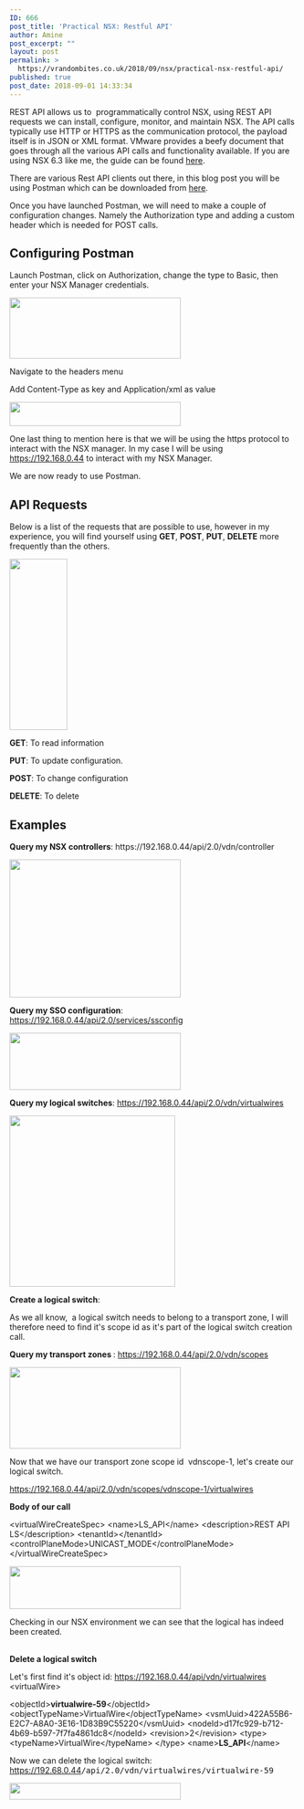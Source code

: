 ```yaml
---
ID: 666
post_title: 'Practical NSX: Restful API'
author: Amine
post_excerpt: ""
layout: post
permalink: >
  https://vrandombites.co.uk/2018/09/nsx/practical-nsx-restful-api/
published: true
post_date: 2018-09-01 14:33:34
---
```

REST API allows us to  programmatically control NSX, using REST API requests we can install, configure, monitor, and maintain NSX. The API calls typically use HTTP or HTTPS as the communication protocol, the payload itself is in JSON or XML format. VMware provides a beefy document that goes through all the various API calls and functionality available. If you are using NSX 6.3 like me, the guide can be found <a href="https://docs.vmware.com/en/VMware-NSX-for-vSphere/6.3/nsx_63_api.pdf">here</a>.

There are various Rest API clients out there, in this blog post you will be using Postman which can be downloaded from <a href="https://www.getpostman.com" target="_blank" rel="noopener">here</a>.

Once you have launched Postman, we will need to make a couple of configuration changes. Namely the Authorization type and adding a custom header which is needed for POST calls.
<h2>Configuring Postman</h2>
Launch Postman, click on Authorization, change the type to Basic, then enter your NSX Manager credentials.

<a href="https://vrandombites.co.uk/wp-content/uploads/2018/09/postman1.png" target="_blank" rel="noopener"><img class="alignnone wp-image-667 size-medium" src="https://vrandombites.co.uk/wp-content/uploads/2018/09/postman1-300x107.png" alt="" width="300" height="107" /></a>

Navigate to the headers menu

Add Content-Type as key and Application/xml as value

<a href="https://vrandombites.co.uk/wp-content/uploads/2018/09/postman2.png" target="_blank" rel="noopener"><img class="alignnone wp-image-668 size-medium" src="https://vrandombites.co.uk/wp-content/uploads/2018/09/postman2-300x42.png" alt="" width="300" height="42" /></a>

One last thing to mention here is that we will be using the https protocol to interact with the NSX manager. In my case I will be using https://192.168.0.44 to interact with my NSX Manager.

We are now ready to use Postman.
<h2>API Requests</h2>
Below is a list of the requests that are possible to use, however in my experience, you will find yourself using <strong>GET</strong>, <strong>POST</strong>, <strong>PUT</strong>, <strong>DELETE</strong> more frequently than the others.

<a href="https://vrandombites.co.uk/wp-content/uploads/2018/09/postman3.png" target="_blank" rel="noopener"><img class="alignnone wp-image-669 size-medium" src="https://vrandombites.co.uk/wp-content/uploads/2018/09/postman3-101x300.png" alt="" width="101" height="300" /></a>

<strong>GET</strong>: To read information

<strong>PUT</strong>: To update configuration.

<strong>POST</strong>: To change configuration

<strong>DELETE</strong>: To delete
<h2>Examples</h2>
<strong>Query my NSX controllers</strong>: https://192.168.0.44/api/2.0/vdn/controller

<a href="https://vrandombites.co.uk/wp-content/uploads/2018/09/postman4.png" target="_blank" rel="noopener"><img class="alignnone wp-image-670 size-medium" src="https://vrandombites.co.uk/wp-content/uploads/2018/09/postman4-300x242.png" alt="" width="300" height="242" /></a>

<strong>Query my SSO configuration</strong>: https://192.168.0.44/api/2.0/services/ssconfig

<a href="https://vrandombites.co.uk/wp-content/uploads/2018/09/postman5.png" target="_blank" rel="noopener"><img class="alignnone wp-image-671 size-medium" src="https://vrandombites.co.uk/wp-content/uploads/2018/09/postman5-300x100.png" alt="" width="300" height="100" /></a>

<strong>Query my logical switches</strong>: https://192.168.0.44/api/2.0/vdn/virtualwires

<a href="https://vrandombites.co.uk/wp-content/uploads/2018/09/postman6.png" target="_blank" rel="noopener"><img class="alignnone wp-image-672 size-medium" src="https://vrandombites.co.uk/wp-content/uploads/2018/09/postman6-290x300.png" alt="" width="290" height="300" /></a>

<strong>Create a logical switch</strong>:

As we all know,  a logical switch needs to belong to a transport zone, I will therefore need to find it's scope id as it's part of the logical switch creation call.

<strong>Query my transport zones </strong>: https://192.168.0.44/api/2.0/vdn/scopes

<a href="https://vrandombites.co.uk/wp-content/uploads/2018/09/postman8.png" target="_blank" rel="noopener"><img class="alignnone wp-image-673 size-medium" src="https://vrandombites.co.uk/wp-content/uploads/2018/09/postman8-300x143.png" alt="" width="300" height="143" /></a>

Now that we have our transport zone scope id  vdnscope-1, let's create our logical switch.

https://192.168.0.44/api/2.0/vdn/scopes/vdnscope-1/virtualwires

<strong>Body of our call</strong>

&lt;virtualWireCreateSpec&gt;
&lt;name&gt;LS_API&lt;/name&gt;
&lt;description&gt;REST API LS&lt;/description&gt;
&lt;tenantId&gt;&lt;/tenantId&gt;
&lt;controlPlaneMode&gt;UNICAST_MODE&lt;/controlPlaneMode&gt;
&lt;/virtualWireCreateSpec&gt;

<a href="https://vrandombites.co.uk/wp-content/uploads/2018/09/postman11.png" target="_blank" rel="noopener"><img class="alignnone wp-image-674 size-medium" src="https://vrandombites.co.uk/wp-content/uploads/2018/09/postman11-300x75.png" alt="" width="300" height="75" /></a>

Checking in our NSX environment we can see that the logical has indeed been created.

<a href="https://vrandombites.co.uk/wp-content/uploads/2018/09/postman12.png"><img class="alignnone wp-image-675 size-medium" src="https://vrandombites.co.uk/wp-content/uploads/2018/09/postman12-300x3.png" alt="" width="300" height="3" /></a>

<strong>Delete a logical switch</strong>

Let's first find it's object id: https://192.168.0.44/api/vdn/virtualwires &lt;virtualWire&gt;

&lt;objectId&gt;<strong>virtualwire-59</strong>&lt;/objectId&gt;
&lt;objectTypeName&gt;VirtualWire&lt;/objectTypeName&gt;
&lt;vsmUuid&gt;422A55B6-E2C7-A8A0-3E16-1D83B9C55220&lt;/vsmUuid&gt;
&lt;nodeId&gt;d17fc929-b712-4b69-b597-7f7fa4861dc8&lt;/nodeId&gt;
&lt;revision&gt;2&lt;/revision&gt;
&lt;type&gt;
&lt;typeName&gt;VirtualWire&lt;/typeName&gt;
&lt;/type&gt;
&lt;name&gt;<strong>LS_API</strong>&lt;/name&gt;

Now we can delete the logical switch: https://192.68.0.44<span style="font-family: Consolas, Monaco, monospace;">/api/2.0/vdn/virtualwires/virtualwire-59</span>

<a href="https://vrandombites.co.uk/wp-content/uploads/2018/09/postman14.png" target="_blank" rel="noopener"><img class="alignnone wp-image-676 size-medium" src="https://vrandombites.co.uk/wp-content/uploads/2018/09/postman14-300x29.png" alt="" width="300" height="29" /></a>